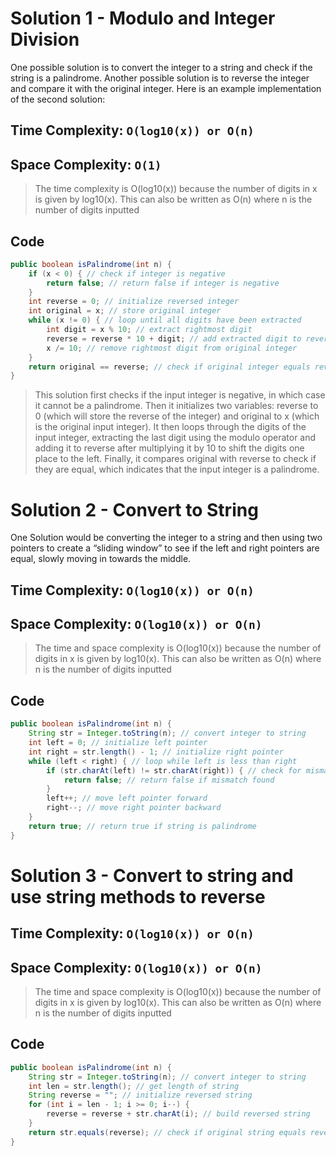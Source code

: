 # Solution 1 - Modulo and Integer Division

One possible solution is to convert the integer to a string and check if the string is a palindrome. Another possible solution is to reverse the integer and compare it with the original integer. Here is an example implementation of the second solution:

## Time Complexity:  `O(log10(x)) or O(n)`
## Space Complexity:  `O(1)`
> The time complexity is O(log10(x)) because the number of digits in x is given by log10(x). This can also be written as O(n) where n is the number of digits inputted


## Code

```java
public boolean isPalindrome(int n) {
    if (x < 0) { // check if integer is negative
        return false; // return false if integer is negative
    }
    int reverse = 0; // initialize reversed integer
    int original = x; // store original integer
    while (x != 0) { // loop until all digits have been extracted
        int digit = x % 10; // extract rightmost digit
        reverse = reverse * 10 + digit; // add extracted digit to reversed integer
        x /= 10; // remove rightmost digit from original integer
    }
    return original == reverse; // check if original integer equals reversed integer
}
```
> This solution first checks if the input integer is negative, in which case it cannot be a palindrome. Then it initializes two variables: reverse to 0 (which will store the reverse of the integer) and original to x (which is the original input integer). It then loops through the digits of the input integer, extracting the last digit using the modulo operator and adding it to reverse after multiplying it by 10 to shift the digits one place to the left. Finally, it compares original with reverse to check if they are equal, which indicates that the input integer is a palindrome.

# Solution 2 - Convert to String

One Solution would be converting the integer to a string and then using two pointers to create a “sliding window” to see if the left and right pointers are equal, slowly moving in towards the middle. 

## Time Complexity: `O(log10(x)) or O(n)`
## Space Complexity: `O(log10(x)) or O(n)`
> The time and space complexity is O(log10(x)) because the number of digits in x is given by log10(x). This can also be written as O(n) where n is the number of digits inputted

## Code

```java
public boolean isPalindrome(int n) {
    String str = Integer.toString(n); // convert integer to string
    int left = 0; // initialize left pointer
    int right = str.length() - 1; // initialize right pointer
    while (left < right) { // loop while left is less than right
        if (str.charAt(left) != str.charAt(right)) { // check for mismatch
            return false; // return false if mismatch found
        }
        left++; // move left pointer forward
        right--; // move right pointer backward
    }
    return true; // return true if string is palindrome
}
```

# Solution 3 - Convert to string and use string methods to reverse


## Time Complexity: `O(log10(x)) or O(n)`
## Space Complexity: `O(log10(x)) or O(n)`
> The time and space complexity is O(log10(x)) because the number of digits in x is given by log10(x). This can also be written as O(n) where n is the number of digits inputted

## Code

```java
public boolean isPalindrome(int n) {
    String str = Integer.toString(n); // convert integer to string
    int len = str.length(); // get length of string
    String reverse = ""; // initialize reversed string
    for (int i = len - 1; i >= 0; i--) {
        reverse = reverse + str.charAt(i); // build reversed string
    }
    return str.equals(reverse); // check if original string equals reversed string
}

```